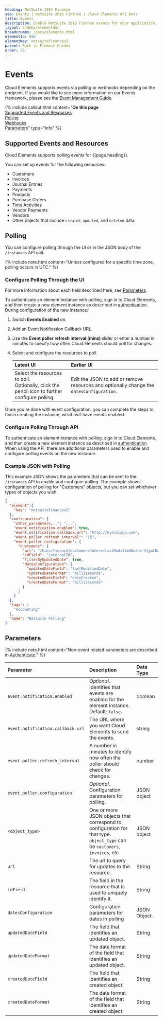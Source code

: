 ```yaml
---
heading: NetSuite 2016 Finance
seo: Events | NetSuite 2016 Finance | Cloud Elements API Docs
title: Events
description: Enable NetSuite 2016 Finance events for your application.
layout: sidebarelementdoc
breadcrumbs: /docs/elements.html
elementId: 988
elementKey: netsuitefinancev2
parent: Back to Element Guides
order: 25
---
```


# Events

Cloud Elements supports events via polling or webhooks depending on the
endpoint. If you would like to see more information on our Events
framework, please see the [Event Management
Guide](/docs/platform/event-management/index.html).

{% include callout.html content="<strong>On this page</strong></br><a href=#supported-events-and-resources>Supported Events and Resources</a></br><a href=#polling>Polling</a></br><a href=#webhooks>Webhooks</a></br><a href=#parameters>Parameters</a>" type="info" %}

## Supported Events and Resources

Cloud Elements supports polling events for {{page.heading}}.

You can set up events for the following resources:

* Customers
* Invoices
* Journal Entries
* Payments
* Products
* Purchase Orders
* Time Activities
* Vendor Payments
* Vendors
* Other objects that include `created`, `updated`, and `deleted` data.

## Polling

You can configure polling through the UI or in the JSON body of the
`/instances` API call.

{% include note.html content="Unless configured for a specific time zone, polling occurs in UTC." %}

### Configure Polling Through the UI

For more information about each field described here, see
[Parameters](#parameters).

To authenticate an element instance with polling, sign in to Cloud
Elements, and then create a new element instance as described in
[authentication](authenticate.html). During configuration of the new
instance:

1. Switch **Events Enabled** on.

1. Add an Event Notification Callback URL.

1. Use the __Event poller refresh interval (mins)__ slider or enter a
number in minutes to specify how often Cloud Elements should poll for
changes.

1. Select and configure the resources to poll.

    | Latest UI | Earlier UI  |
    | :------------- | :------------- |
    | Select the resources to poll. </br>Optionally, click the pencil icon to further configure polling. | Edit the JSON to add or remove resources and optionally change the `datesConfiguration`.  |

Once you're done with event configuration, you can complete the steps to
finish creating the instance, which will have events enabled.

### Configure Polling Through API

To authenticate an element instance with polling, sign in to Cloud
Elements, and then create a new element instance as described in
[authentication](authenticate.html). When using the API, there are
additional parameters used to enable and configure polling events on the
new instance.

### Example JSON with Polling

This example JSON shows the parameters that can be sent to the
`/instances` API to enable and configure polling. The example shows
configuration of polling for "Customers" objects, but you can set
whichever types of objects you wish.

```json
{
  "element":{
    "key": "netsuitefinancev2"
  },
  "configuration": {
    "other_parameters...": "...",
    "event.notification.enabled": true,
    "event.notification.callback.url": "http://mycoolapp.com",
    "event.poller.refresh_interval": "15",
    "event.poller.configuration": {
      "customers": {
        "url": "/hubs/finance/customers?where=lastModifiedDate>'${gmtDate:yyyy-MM-dd'T'HH:mm:ssXXX}'",
        "idField": "internalId",
        "filterByUpdatedDate": true,
        "datesConfiguration": {
          "updatedDateField": "lastModifiedDate",
          "updatedDateFormat": "milliseconds",
          "createdDateField": "dateCreated",
          "createdDateFormat": "milliseconds"
        }
      }
    }
  },
  "tags": [
    "Accounting"
  ],
  "name": "NetSuite Polling"
}
```

## Parameters

{% include note.html content="Non-event related parameters are described in <a href=authenticate.html>Authenticate</a>." %}

| Parameter | Description   | Data Type |
| :------------- | :------------- | :------------- |
| `event.notification.enabled` | *Optional*. Identifies that events are enabled for the element instance.</br>Default: `false`.  | boolean |
| `event.notification.callback.url` |  The URL where you want Cloud Elements to send the events. | string |
| `event.poller.refresh_interval`  | A number in minutes to identify how often the poller should check for changes. |  number|
| `event.poller.configuration`  | *Optional*. Configuration parameters for polling. | JSON object |
| `<object_type>`  | One or more JSON objects that correspond to configuration for that type. `object_type` can be `customers`, `invoices`, etc. | JSON object |
| `url` | The url to query for updates to the resource.  | String |
| `idField` | The field in the resource that is used to uniquely identify it.  | String |
| `datesConfiguration` | Configuration parameters for dates in polling | JSON Object. |
| `updatedDateField` | The field that identifies an updated object. | String |
| `updatedDateFormat` | The date format of the field that identifies an updated object.  | String |
| `createdDateField` | The field that identifies an created object. | String |
| `createdDateFormat` | The date format of the field that identifies an created object.  | String |

